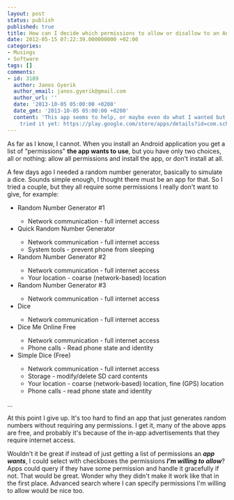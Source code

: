 ```yaml
---
layout: post
status: publish
published: true
title: How can I decide which permissions to allow or disallow to an Android application?
date: 2012-05-15 07:22:39.000000000 +02:00
categories:
- Musings
- Software
tags: []
comments:
- id: 3189
  author: Janos Gyerik
  author_email: janos.gyerik@gmail.com
  author_url: ''
  date: '2013-10-05 05:00:00 +0200'
  date_gmt: '2013-10-05 05:00:00 +0200'
  content: 'This app seems to help, or maybe even do what I wanted but I haven''t
    tried it yet: https://play.google.com/store/apps/details?id=com.schurich.android.tools.appopsstarter'
---
```

As far as I know, I cannot. When you install an Android application you get a list of "permissions" <strong>the app wants to use</strong>, but you have only two choices, all or nothing: allow all permissions and install the app, or don't install at all.

A few days ago I needed a random number generator, basically to simulate a dice. Sounds simple enough, I thought there must be an app for that. So I tried a couple, but they all require some permissions I really don't want to give, for example:
<ul>
	<li>Random Number Generator #1</li>
<ul>
	<li>Network communication - full internet access</li>
</ul>
	<li>Quick Random Number Generator</li>
<ul>
	<li>Network communication - full internet access</li>
	<li>System tools - prevent phone from sleeping</li>
</ul>
	<li>Random Number Generator #2</li>
<ul>
	<li>Network communication - full internet access</li>
	<li>Your location - coarse (network-based) location</li>
</ul>
	<li>Random Number Generator #3</li>
<ul>
	<li>Network communication - full internet access</li>
</ul>
	<li>Dice</li>
<ul>
	<li>Network communication - full internet access</li>
</ul>
	<li>Dice Me Online Free</li>
<ul>
	<li>Network communication - full internet access</li>
	<li>Phone calls - Read phone state and identity</li>
</ul>
	<li>Simple Dice (Free)</li>
<ul>
	<li>Network communication - full internet access</li>
	<li>Storage - modify/delete SD card contents</li>
	<li>Your location - coarse (network-based) location, fine (GPS) location</li>
	<li>Phone calls - read phone state and identity</li>
</ul>
</ul>
...

At this point I give up. It's too hard to find an app that just generates random numbers without requiring any permissions. I get it, many of the above apps are free, and probably it's because of the in-app advertisements that they require internet access.

Wouldn't it be great if instead of just getting a list of permissions an <strong>*app wants*</strong>, I could select with checkboxes the permissions <strong>*I'm willing to allow*</strong>? Apps could query if they have some permission and handle it gracefully if not. That would be great. Wonder why they didn't make it work like that in the first place. Advanced search where I can specify permissions I'm willing to allow would be nice too.

